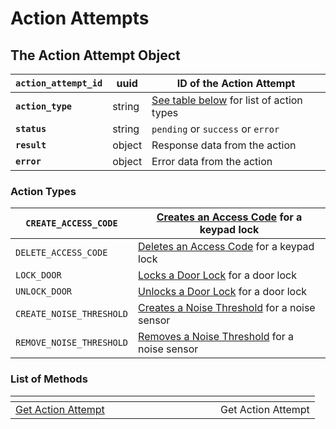 # Action Attempts

## The Action Attempt Object

| **`action_attempt_id`** | uuid   | ID of the Action Attempt                                    |
| ----------------------- | ------ | ----------------------------------------------------------- |
| **`action_type`**       | string | [See table below](./#action-types) for list of action types |
| **`status`**            | string | `pending` or `success` or `error`                           |
| **`result`**            | object | Response data from the action                               |
| **`error`**             | object | Error data from the action                                  |

### Action Types

| `CREATE_ACCESS_CODE`     | [Creates an Access Code](../../api/access_codes/create.md) for a keypad lock                |
| ------------------------ | ------------------------------------------------------------------------------------------- |
| `DELETE_ACCESS_CODE`     | [Deletes an Access Code](../../api/access_codes/delete.md) for a keypad lock                |
| `LOCK_DOOR`              | [Locks a Door Lock](../locks/lock_door.md) for a door lock                                  |
| `UNLOCK_DOOR`            | [Unlocks a Door Lock](../locks/unlock_door.md) for a door lock                              |
| `CREATE_NOISE_THRESHOLD` | [Creates a Noise Threshold](../noise_sensors/noise_thresholds/create.md) for a noise sensor |
| `REMOVE_NOISE_THRESHOLD` | [Removes a Noise Threshold](../noise_sensors/noise_thresholds/delete.md) for a noise sensor |

### List of Methods

<table data-header-hidden><thead><tr><th width="312"></th><th></th></tr></thead><tbody><tr><td><a href="get.md">Get Action Attempt</a></td><td>Get Action Attempt</td></tr></tbody></table>
